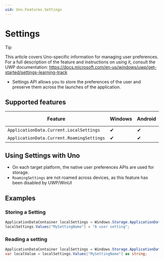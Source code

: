```yaml
---
uid: Uno.Features.Settings
---
```


# Settings

> [!TIP]
> This article covers Uno-specific information for managing user preferences. For a full description of the feature and instructions on using it, consult the UWP documentation: https://docs.microsoft.com/en-us/windows/uwp/get-started/settings-learning-track

 * Settings API allows you to store the preferences of the user and preserve them across the launches of the application.

## Supported features

| Feature        |  Windows  | Android |  iOS  |  Web (WASM)  | macOS | Linux (Skia)  | Win 7 (Skia) | 
|---------------|-------|-------|-------|-------|-------|-------|-|
| `ApplicationData.Current.LocalSettings`        | ✔ | ✔ | ✔ | ✔ | ✔ | ✔ | ✔ |
| `ApplicationData.Current.RoamingSettings`     | ✔ | ✔ | ✔ | ✔ | ✔ | ✔ | ✔ |

<!-- Add any additional information on platform-specific limitations and constraints -->

## Using Settings with Uno

 * On each target platform, the native user preferences APIs are used for storage.
 * `RoamingSettings` are not roamed across devices, as this feature has been disabled by UWP/WinUI

## Examples

### Storing a Setting

```csharp
ApplicationDataContainer localSettings = Windows.Storage.ApplicationData.Current.LocalSettings;
localSettings.Values["MySettingName"] = "A user setting";
```

### Reading a setting

```csharp
ApplicationDataContainer localSettings = Windows.Storage.ApplicationData.Current.LocalSettings;
var localValue = localSettings.Values["MySettingName"] as string;
```
